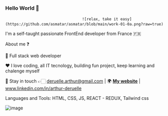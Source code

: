 ### Hello World 👋
                                      ![relax, take it easy](https://github.com/asmatar/asmatar/blob/main/work-01-0a.png?raw=true)


I'm a self-taught passionate FrontEnd developer from France 🇫🇷

About me ❓

💼 Full stack web developer

❤️ I love coding, all IT tecnology, building fun project, keep learning and chalenge myself

💬 Stay in touch  👉🏻 deruelle.arthur@gmail.com | 🌍 **[My website](https://arthur-deruelle.netlify.app/)** | www.linkedin.com/in/arthur-deruelle

Languages and Tools: HTML, CSS, JS, REACT - REDUX, Tailwind css

![image](https://user-images.githubusercontent.com/69482176/136919464-62aec779-14c0-4604-ab9c-3a8f2c10f5ea.png)

<!--
**asmatar/asmatar** is a ✨ _special_ ✨ repository because its `README.md` (this file) appears on your GitHub profile.

Here are some ideas to get you started:

- 🔭 I’m currently working on ...
- 🌱 I’m currently learning ...
- 👯 I’m looking to collaborate on ...
- 🤔 I’m looking for help with ...
- 💬 Ask me about ...
- 📫 How to reach me: ...
- 😄 Pronouns: ...
- ⚡ Fun fact: ...
-->
